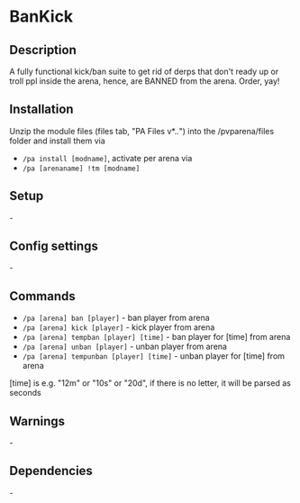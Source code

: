 # BanKick

## Description

A fully functional kick/ban suite to get rid of derps that don't ready up or troll ppl inside the arena, hence, are BANNED from the arena. Order, yay!

## Installation

Unzip the module files (files tab, "PA Files v*.*.*") into the /pvparena/files folder and install them via

- `/pa install [modname]`, activate per arena via
- `/pa [arenaname] !tm [modname]`

## Setup

\-

## Config settings

\-

## Commands

- `/pa [arena] ban [player]` \- ban player from arena
- `/pa [arena] kick [player]` \- kick player from arena
- `/pa [arena] tempban [player] [time]` \- ban player for [time] from arena
- `/pa [arena] unban [player]` \- unban player from arena
- `/pa [arena] tempunban [player] [time]` \- unban player for [time] from arena 

[time] is e.g. "12m" or "10s" or "20d", if there is no letter, it will be parsed as seconds
## Warnings

\-

## Dependencies

\-
